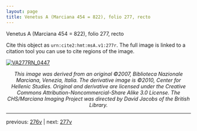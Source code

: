 ```yaml
---
layout: page
title: Venetus A (Marciana 454 = 822), folio 277, recto
---
```


Venetus A (Marciana 454 = 822), folio 277, recto

Cite this object as `urn:cite2:hmt:msA.v1:277r`.  The full image is linked to a citation tool you can use to cite regions of the image.

[![VA277RN_0447](http://www.homermultitext.org/iipsrv?IIIF=/project/homer/pyramidal/deepzoom/hmt/vaimg/2017a/VA277RN_0447.tif/full/800,/0/default.jpg)](http://www.homermultitext.org/ict2/?urn=urn:cite2:hmt:vaimg.2017a:VA277RN_0447) 

<p style="text-align: center; font-style: italic;">This image was derived from an original ©2007, Biblioteca Nazionale Marciana, Venezia, Italia. The derivative image is ©2010, Center for Hellenic Studies. Original and derivative are licensed under the Creative Commons Attribution-Noncommercial-Share Alike 3.0 License. The CHS/Marciana Imaging Project was directed by David Jacobs of the British Library.</p>

---

previous: [276v](../276v/) | next: [277v](../277v/)